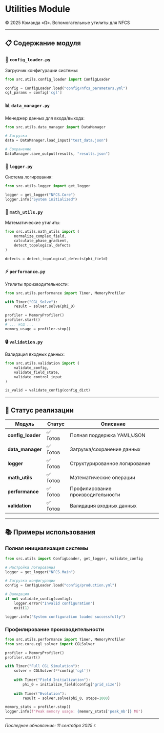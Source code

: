 # Utilities Module

© 2025 Команда «Ω». Вспомогательные утилиты для NFCS

---

## 📋 Содержание модуля

### 🔧 `config_loader.py`
Загрузчик конфигурации системы:
```python
from src.utils.config_loader import ConfigLoader

config = ConfigLoader.load("config/nfcs_parameters.yml")
cgl_params = config['cgl']
```

### 📊 `data_manager.py`
Менеджер данных для входа/выхода:
```python
from src.utils.data_manager import DataManager

# Загрузка
data = DataManager.load_input("test_data.json")

# Сохранение
DataManager.save_output(results, "results.json")
```

### 📝 `logger.py`
Система логирования:
```python
from src.utils.logger import get_logger

logger = get_logger("NFCS.Core")
logger.info("System initialized")
```

### 🧮 `math_utils.py`
Математические утилиты:
```python
from src.utils.math_utils import (
    normalize_complex_field,
    calculate_phase_gradient,
    detect_topological_defects
)

defects = detect_topological_defects(phi_field)
```

### ⚡ `performance.py`
Утилиты производительности:
```python
from src.utils.performance import Timer, MemoryProfiler

with Timer("CGL Solve"):
    result = solver.solve(phi_0)

profiler = MemoryProfiler()
profiler.start()
# ... код ...
memory_usage = profiler.stop()
```

### 🔒 `validation.py`
Валидация входных данных:
```python
from src.utils.validation import (
    validate_config,
    validate_field_state,
    validate_control_input
)

is_valid = validate_config(config_dict)
```

---

## 🚀 Статус реализации

| Модуль | Статус | Описание |
|---------|--------|----------|
| **config_loader** | ✅ Готов | Полная поддержка YAML/JSON |
| **data_manager** | ✅ Готов | Загрузка/сохранение данных |
| **logger** | ✅ Готов | Структурированное логирование |
| **math_utils** | ✅ Готов | Математические операции |
| **performance** | ✅ Готов | Профилирование производительности |
| **validation** | ✅ Готов | Валидация входных данных |

---

## 📚 Примеры использования

### Полная инициализация системы
```python
from src.utils import ConfigLoader, get_logger, validate_config

# Настройка логирования
logger = get_logger("NFCS.Main")

# Загрузка конфигурации
config = ConfigLoader.load("config/production.yml")

# Валидация
if not validate_config(config):
    logger.error("Invalid configuration")
    exit(1)

logger.info("System configuration loaded successfully")
```

### Профилирование производительности
```python
from src.utils.performance import Timer, MemoryProfiler
from src.core.cgl_solver import CGLSolver

profiler = MemoryProfiler()
profiler.start()

with Timer("Full CGL Simulation"):
    solver = CGLSolver(**config['cgl'])
    
    with Timer("Field Initialization"):
        phi_0 = initialize_field(config['grid_size'])
    
    with Timer("Evolution"):
        result = solver.solve(phi_0, steps=1000)

memory_stats = profiler.stop()
logger.info(f"Peak memory usage: {memory_stats['peak_mb']} MB")
```

---

*Последнее обновление: 11 сентября 2025 г.*